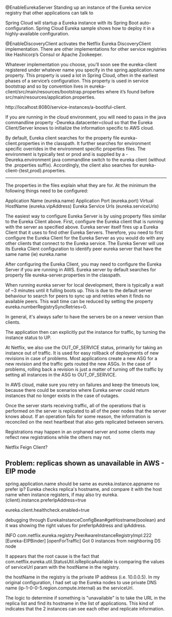 @EnableEurekaServer
Standing up an instance of the Eureka service registry that other applications can talk to

Spring Cloud will startup a Eureka instance with its Spring Boot auto-configuration. 
Spring Cloud Eureka sample shows how to deploy it in a highly-available configuration.

@EnableDiscoveryClient activates the Netflix Eureka DiscoveryClient implementation. There are other implementations for other service registries like Hashicorp’s Consul or Apache Zookeeper.

Whatever implementation you choose, you’ll soon see the eureka-client registered under whatever name you specify in the spring.application.name property. This property is used a lot in Spring Cloud, often in the earliest phases of a service’s configuration. This property is used in service bootstrap and so by convention lives in eureka-client/src/main/resources/bootstrap.properties where it’s found before src/main/resources/application.properties.

http://localhost:8080/service-instances/a-bootiful-client. 


If you are running in the cloud environment, you will need to pass in the java commandline property -Deureka.datacenter=cloud so that the Eureka Client/Server knows to initialize the information specific to AWS cloud.

By default, Eureka client searches for the property file eureka-client.properties in the classpath. It further searches for environment specific overrides in the environment specific properties files. The environment is typically test or prod and is supplied by a -Deureka.environment java commandline switch to the eureka client (without the .properties suffix). Accordingly, the client also searches for eureka-client-{test,prod}.properties.

--------
The properties in the files explain what they are for. At the minimum the following things need to be configured:

Application Name (eureka.name)
Application Port (eureka.port)
Virtual HostName (eureka.vipAddress)
Eureka Service Urls (eureka.serviceUrls)


The easiest way to configure Eureka Server is by using property files similar to the Eureka Client above. First, configure the Eureka client that is running with the server as specified above. Eureka server itself fires up a Eureka Client that it uses to find other Eureka Servers. Therefore, you need to first configure the Eureka Client for the Eureka Server as you would do with any other clients that connect to the Eureka service. The Eureka Server will use its Eureka Client configuration to identify peer eureka server that have the same name (ie) eureka.name

After configuring the Eureka Client, you may need to configure the Eureka Server if you are running in AWS. Eureka server by default searches for property file eureka-server.properties in the classpath.

When running eureka server for local development, there is typically a wait of ~3 minutes until it fulling boots up. This is due to the default server behaviour to search for peers to sync up and retries when it finds no available peers. This wait time can be reduced by setting the property eureka.numberRegistrySyncRetries=0.

In general, it's always safer to have the servers be on a newer version than clients.

The application then can explicitly put the instance for traffic, by turning the instance status to UP.

At Netflix, we also use the OUT_OF_SERVICE status, primarily for taking an instance out of traffic. It is used for easy rollback of deployments of new revisions in case of problems. Most applications create a new ASG for a new revision and the traffic gets routed the new ASGs. In the case of problems, rolling back a revision is just a matter of turning off the traffic by setting all instances in the ASG to OUT_OF_SERVICE.

In AWS cloud, make sure you retry on failures and keep the timeouts low, because there could be scenarios where Eureka server could return instances that no longer exists in the case of outages.

Once the server starts receiving traffic, all of the operations that is performed on the server is replicated to all of the peer nodes that the server knows about. If an operation fails for some reason, the information is reconciled on the next heartbeat that also gets replicated between servers.

Registrations may happen in an orphaned server and some clients may reflect new registrations while the others may not.

Netflix Feign Client?

Problem: replicas shown as unavailable in AWS - EIP mode
--------
spring.application.name should be same as eureka.instance.appname
no prefer ip?
Eureka checks replica's hostname, and compare it with the host name when instance registers, if 
may also try eureka.(client).instance.preferIpAddress=true

eureka.client.healthcheck.enabled=true

debugging through EurekaInstanceConfigBean#getHostname(boolean) and it was showing the right values for preferIpAddress and ipAddress.

 INFO com.netflix.eureka.registry.PeerAwareInstanceRegistryImpl:222 [Eureka-EIPBinder] [openForTraffic] Got 0 instances from neighboring DS node

 It appears that the root cause is the fact that com.netflix.eureka.util.StatusUtil.isReplicaAvailable is comparing the values of serviceUrl param with the hostName in the registry.

the hostName in the registry is the private IP address (i.e. 10.0.0.5). In my original configuration, I had set up the Eureka nodes to use private DNS name (ip-1-0-0-5.region.compute.internal) as the serviceUrl.

The logic to determine if something is "unavailable" is to take the URL in the replica list and find its hostname in the list of applications. This kind of indicates that the 2 instances can see each other and replicate information.

